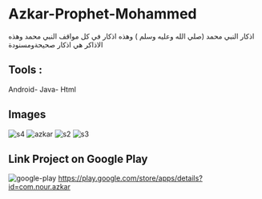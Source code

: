 # Azkar-Prophet-Mohammed
اذكار النبي محمد (صلي الله وعليه وسلم ) وهذه اذكار في كل مواقف النبي محمد وهذه الاذاكر هي اذكار صحيحةومسنودة
## Tools : 
 Android- Java- Html
 ## Images
![s4](https://user-images.githubusercontent.com/95625845/198870724-0055e6eb-5ac6-4861-ac43-30a182ead947.jpeg)
![azkar](https://user-images.githubusercontent.com/95625845/198870725-6a227711-5258-4736-bf2c-e8d32110cbcf.jpeg)
![s2](https://user-images.githubusercontent.com/95625845/198870726-a0a8f67e-2339-4b95-ab1a-ae1624ef397e.jpeg)
![s3](https://user-images.githubusercontent.com/95625845/198870727-52cc1843-f1d9-4d35-a4be-4027c7b34394.jpeg)

## Link Project on Google Play

![google-play](https://user-images.githubusercontent.com/95625845/198870801-4792d1c4-0167-4578-9c2e-60ad77fd944e.png)  https://play.google.com/store/apps/details?id=com.nour.azkar
